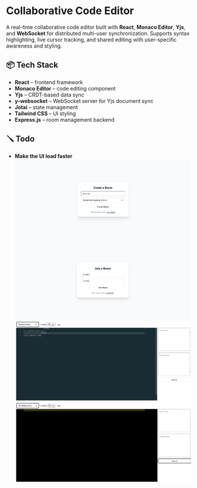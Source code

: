 # Collaborative Code Editor

A real-time collaborative code editor built with **React**, **Monaco Editor**, **Yjs**, and **WebSocket** for distributed multi-user synchronization. Supports syntax highlighting, live cursor tracking, and shared editing with user-specific awareness and styling.

## 📦 Tech Stack

- **React** – frontend framework
- **Monaco Editor** – code editing component
- **Yjs** – CRDT-based data sync
- **y-websocket** – WebSocket server for Yjs document sync
- **Jotai** – state management
- **Tailwind CSS** – UI styling
- **Express.js** – room management backend

## 🪛 Todo

- **Make the UI load faster**
![Create Room UI](./snapshots/create-room.png)
![Join Room UI](./snapshots/join-room.png)
![Editor UI](./snapshots/editor1.png)
![Editor with collaborators](./snapshots/editor2.png)


